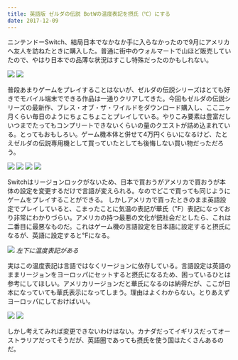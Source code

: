 ```yaml
---
title: 英語版 ゼルダの伝説 BotWの温度表記を摂氏（℃）にする
date: 2017-12-09
---
```


ニンテンドーSwitch、結局日本でなかなか手に入らなかったので9月にアメリカへ友人を訪ねたときに購入した。普通に街中のウォルマートで山ほど販売していたので、やはり日本での品薄な状況はすこし特殊だったのかもしれない。

![](https://farm5.staticflickr.com/4528/25057277728_6a6a740ece_b.jpg)
![](https://farm5.staticflickr.com/4562/25057277798_d4b0cc8761_b.jpg)

普段あまりゲームをプレイすることはないが、ゼルダの伝説シリーズはとても好きでモバイル端末でできる作品は一通りクリアしてきた。今回もゼルダの伝説シリーズの最新作、ブレス・オブ・ザ・ワイルドをダウンロード購入し、ここ二ヶ月くらい毎日のようにちょこちょことプレイしている。やりこみ要素は豊富だしいつまでたってもコンプリートできないくらいの量のクエストが詰め込まれている。とってもおもしろい。ゲーム機本体と併せて4万円くらいになるけど、たとえゼルダの伝説専用機として買っていたとしても後悔しない買い物だっただろう。

![](https://farm5.staticflickr.com/4521/24064529127_fbcd180213_b.jpg)
![](https://farm5.staticflickr.com/4693/25057266448_8bac6b451c_b.jpg)
![](https://farm5.staticflickr.com/4730/38893460522_29f47bff14_b.jpg)
![](https://farm5.staticflickr.com/4738/25057270688_e2982c52f7_b.jpg)

Switchはリージョンロックがないため、日本で買おうがアメリカで買おうが本体の設定を変更するだけで言語が変えられる。なのでどこで買っても同じようにゲームをプレイすることができる。 
しかしアメリカで買ったときのまま英語設定でプレイしていると、こまったことに気温の表記が華氏（℉）表記になっており非常にわかりづらい。アメリカの持つ最悪の文化が銃社会だとしたら、これは二番目に最悪なものだ。これはゲーム機の言語設定を日本語に設定すると摂氏になるが、英語に設定すると℉になる。

![](https://farm5.staticflickr.com/4737/25057271118_ed854425a0_b.jpg)
*左下に温度表記がある*

実はこの温度表記は言語ではなくリージョンに依存している。言語設定は英語のままリージョンをヨーロッパにセットすると摂氏になるため、困っているひとは参考にしてほしい。アメリカリージョンだと華氏になるのは納得だが、ここが日本になっていても華氏表示になってしまう。理由はよくわからない。とりあえずヨーロッパにしておけばいい。

![](https://farm5.staticflickr.com/4643/24064528607_1c2a565580_b.jpg)
![](https://farm5.staticflickr.com/4521/25057271028_620d47102d_b.jpg)

しかし考えてみれば変更できないわけはない。カナダだってイギリスだってオーストラリアだってそうだが、英語圏であっても摂氏を使う国はたくさんあるのだ。
